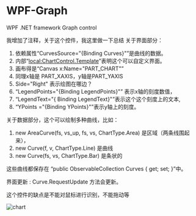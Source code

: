 # WPF-Graph
WPF .NET framework Graph control

我增加了注释，关于这个控件，我这里做一下总结
关于界面部分：
   1. 依赖属性“CurvesSource="{Binding Curves}"”是曲线的数据。
   2. 内部“<local:ChartControl.Template>”表明这个可以自定义界面。
   3. 画布得是“Canvas x:Name="PART_CHART"”
   4. 同理x轴是 PART_XAXIS，y轴是PART_YAXIS
   5. Side="Right" 表示绘图在哪边？
   6. “LegendPoints="{Binding LegendPoints}"” 表示x轴的刻度数值，
   7. “LegendText="{ Binding LegendText}"”表示这个这个刻度上的文本, 
   8. “YPoints ="{Binding YPoints}"”表示y轴上的刻度。

关于数据部分，这个可以绘制多种曲线，比如：  
   1. new AreaCurve(fs, vs_up, fs, vs, ChartType.Area) 是区域（两条线围起来），
   2. new Curve(f, v, ChartType.Line) 是曲线
   3. new Curve(fs, vs, ChartType.Bar) 是条状的

这些曲线都保存在 “public ObservableCollection<Curve> Curves { get; set; }”中。

界面更新 : Curve.RequestUpdate 方法会更新。

这个控件的缺点是不能对鼠标进行识别，不能拖动等


![chart](https://user-images.githubusercontent.com/89906/129889984-1eb52333-e547-44a6-9087-7e20afd8805d.png)
